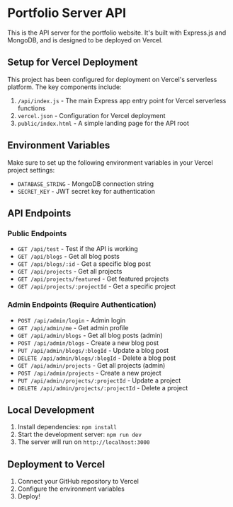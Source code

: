 # Portfolio Server API

This is the API server for the portfolio website. It's built with Express.js and MongoDB, and is designed to be deployed on Vercel.

## Setup for Vercel Deployment

This project has been configured for deployment on Vercel's serverless platform. The key components include:

1. `/api/index.js` - The main Express app entry point for Vercel serverless functions
2. `vercel.json` - Configuration for Vercel deployment
3. `public/index.html` - A simple landing page for the API root

## Environment Variables

Make sure to set up the following environment variables in your Vercel project settings:

- `DATABASE_STRING` - MongoDB connection string
- `SECRET_KEY` - JWT secret key for authentication

## API Endpoints

### Public Endpoints

- `GET /api/test` - Test if the API is working
- `GET /api/blogs` - Get all blog posts
- `GET /api/blogs/:id` - Get a specific blog post
- `GET /api/projects` - Get all projects
- `GET /api/projects/featured` - Get featured projects
- `GET /api/projects/:projectId` - Get a specific project

### Admin Endpoints (Require Authentication)

- `POST /api/admin/login` - Admin login
- `GET /api/admin/me` - Get admin profile
- `GET /api/admin/blogs` - Get all blog posts (admin)
- `POST /api/admin/blogs` - Create a new blog post
- `PUT /api/admin/blogs/:blogId` - Update a blog post
- `DELETE /api/admin/blogs/:blogId` - Delete a blog post
- `GET /api/admin/projects` - Get all projects (admin)
- `POST /api/admin/projects` - Create a new project
- `PUT /api/admin/projects/:projectId` - Update a project
- `DELETE /api/admin/projects/:projectId` - Delete a project

## Local Development

1. Install dependencies: `npm install`
2. Start the development server: `npm run dev`
3. The server will run on `http://localhost:3000`

## Deployment to Vercel

1. Connect your GitHub repository to Vercel
2. Configure the environment variables
3. Deploy! 